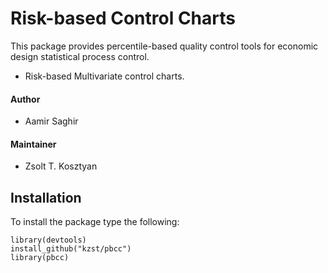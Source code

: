 # Risk-based Control Charts

This package provides percentile-based quality control tools for economic design statistical process control. 

* Risk-based Multivariate control charts.

#### Author

* Aamir Saghir

#### Maintainer

* Zsolt T. Kosztyan

## Installation

To install the package type the following:


```
library(devtools)
install_github("kzst/pbcc")
library(pbcc)
```
